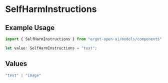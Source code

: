 # SelfHarmInstructions

## Example Usage

```typescript
import { SelfHarmInstructions } from "argot-open-ai/models/components";

let value: SelfHarmInstructions = "text";
```

## Values

```typescript
"text" | "image"
```